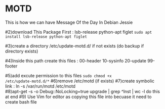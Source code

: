 # MOTD 
This is how we can have Message Of the Day In Debian Jessie 


#2)download This Package First : lsb-release python-apt figlet 
<code>sudo apt install lsb-release python-apt figlet </code>

#3)create a directory  /etc/update-motd.d/ if not exists (do backup if directory exists)

#4)Inside this path create this files : 00-header 10-sysinfo 20-update 99-footer

#5)add excute permission to this files 
<code>sudo chmod +x /etc/update-motd.d/*</code> 
#6)remove /etc/motd (if exists) 
#7)create symbolic link : ln -s /var/run/motd /etc/motd  
#8)apt-get -s -o Debug::NoLocking=true upgrade | grep ^Inst | wc -l do this at end 
#9) Use Vim for editor as copying this file into becuase it need to create bash file
 
